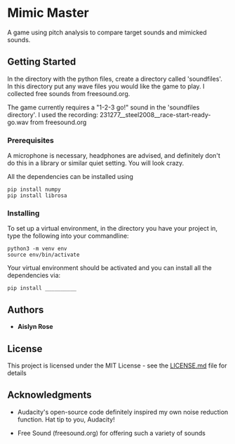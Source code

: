  
# Mimic Master

A game using pitch analysis to compare target sounds and mimicked sounds.

## Getting Started

In the directory with the python files, create a directory called 'soundfiles'. In this directory put any wave files you would like the game to play. I collected free sounds from freesound.org.

The game currently requires a "1-2-3 go!" sound in the 'soundfiles directory'. I used the recording: 
231277__steel2008__race-start-ready-go.wav
from freesound.org

### Prerequisites

A microphone is necessary, headphones are advised, and definitely don't do this in a library or similar quiet setting. You will look crazy.

All the dependencies can be installed using

```
pip install numpy
pip install librosa

```

### Installing

To set up a virtual environment, in the directory you have your project in, type the following into your commandline:
```
python3 -m venv env
source env/bin/activate
```
Your virtual environment should be activated and you can install all the dependencies via:
```
pip install __________
```

## Authors

* **Aislyn Rose**

## License

This project is licensed under the MIT License - see the [LICENSE.md](LICENSE.md) file for details

## Acknowledgments

* Audacity's open-source code definitely inspired my own noise reduction function. Hat tip to you, Audacity!

* Free Sound (freesound.org) for offering such a variety of sounds
